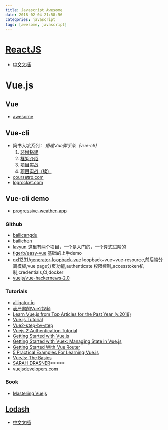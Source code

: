 ```yaml
---
title: Javascript Awesome
date: 2018-02-04 21:58:56
categories: javascript
tags: [awesome, javascript]
---
```


# [ReactJS](https://reactjs.org/)
- [中文文档](http://www.css88.com/react/)

<!-- more -->

# Vue.js
## Vue
- [awesome](https://github.com/vuejs/awesome-vue#external-resources)

## Vue-cli
- 简书入坑系列： *搭建Vue脚手架（vue-cli）* 
  1. [环境搭建](https://www.jianshu.com/p/1626b8643676) 
  1. [框架介绍](https://www.jianshu.com/p/2b661d01eaf8) 
  1. [项目实战](https://www.jianshu.com/p/ec436222c608)
  1. [项目实战（续）](https://www.jianshu.com/p/7c5ccfac3fa8)
- [coursetro.com](https://coursetro.com/posts/code/144/A-Vuex-Tutorial-by-Example---Learn-Vue-State-Management)
- [logrocket.com](https://blog.logrocket.com/vue-cli-3-the-deep-dive-41dff070ac4a)

## Vue-cli demo
- [progressive-weather-app](https://jimmerioles.github.io/progressive-weather-app/)




### Github
- [bailicangdu](https://github.com/bailicangdu)
- [bailichen](https://github.com/bailichen)
- [lavyun](https://github.com/lavyun) 这里有两个项目，一个是入门的，一个算式进阶的
- [tigerb/easy-vue](https://github.com/tigerb/easy-vue/) 基础的上手demo
- [qxl1231/generator-loopback-vue](https://github.com/qxl1231/generator-loopback-vue) loopback+vue+vue-resource,前后端分离模板,vue page分页功能,authenticate 权限控制,accesstoken机制,credentials,CI,docker
- [vuejs/vue-hackernews-2.0](https://github.com/vuejs/vue-hackernews-2.0)

### Tutorials
- [alligator.io](https://alligator.io/vuejs/)
- [表严肃的Vue2视频](http://biaoyansu.com/18.0)
- [Learn Vue.js from Top Articles for the Past Year (v.2018)](https://medium.mybridge.co/learn-vue-js-from-top-articles-for-the-past-year-v-2018-2b945cfc4f2d)
- [Vue.js Tutorial](http://vegibit.com/vue-js-tutorial)
- [Vue2-step-by-step](https://laracasts.com/series/learn-vue-2-step-by-step)
- [Vuejs 2 Authentication Tutorial](https://auth0.com/blog/vuejs2-authentication-tutorial/)
- [Getting Started with Vue.js](https://sabe.io/tutorials/getting-started-with-vue-js)
- [Getting Started with Vuex: Managing State in Vue.js](https://sabe.io/tutorials/getting-started-with-vuex)
- [Getting Started With Vue Router](https://scotch.io/tutorials/getting-started-with-vue-router)
- [5 Practical Examples For Learning Vue.js](https://tutorialzine.com/2016/03/5-practical-examples-for-learning-vue-js)
- [VueJs: The Basics](https://coligo.io/vuejs-the-basics/)
- [SARAH DRASNER](https://css-tricks.com/author/sdrasner/)*****
- [vuejsdevelopers.com](https://vuejsdevelopers.com/topics/#vue+router)

### Book
- [Mastering Vuejs](https://masteringvuejs.com/)

## [Lodash](https://lodash.com/)
- [中文文档](http://www.css88.com/doc/lodash/)
